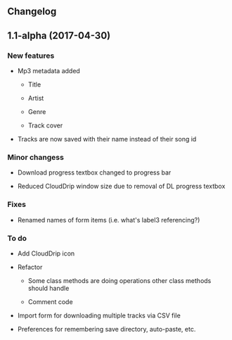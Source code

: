 ## Changelog

## 1.1-alpha (2017-04-30)

### New features

* Mp3 metadata added

	* Title

	* Artist

	* Genre

	* Track cover

* Tracks are now saved with their name instead of their song id

### Minor changess

* Download progress textbox changed to progress bar

* Reduced CloudDrip window size due to removal of DL progress textbox

### Fixes

* Renamed names of form items (i.e. what's label3 referencing?)

### To do

* Add CloudDrip icon

* Refactor

	* Some class methods are doing operations other class methods should handle

	* Comment code

* Import form for downloading multiple tracks via CSV file

* Preferences for remembering save directory, auto-paste, etc.